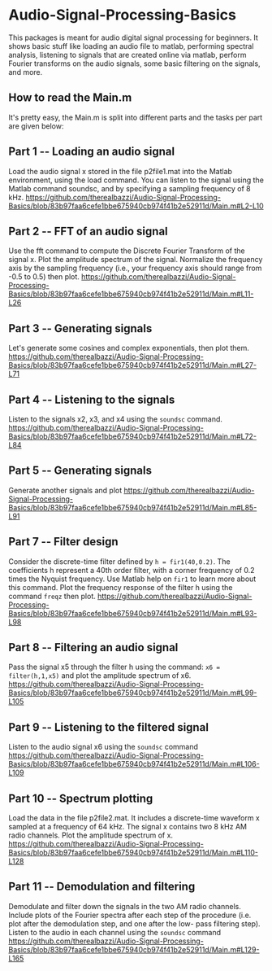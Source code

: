 # Audio-Signal-Processing-Basics
This packages is meant for audio digital signal processing for beginners. It shows basic stuff like loading an audio file to matlab, performing spectral analysis, listening to signals that are created online via matlab, perform Fourier transforms on the audio signals, some basic filtering on the signals, and more.

## How to read the Main.m
It's pretty easy, the Main.m is split into different parts and the tasks per part are given below:

## Part 1 -- Loading an audio signal
Load the audio signal x stored in the file p2file1.mat into the Matlab environment, using the load command. You can listen to the signal using the Matlab command soundsc, and by specifying a sampling frequency of 8 kHz.
https://github.com/therealbazzi/Audio-Signal-Processing-Basics/blob/83b97faa6cefe1bbe675940cb974f41b2e52911d/Main.m#L2-L10

## Part 2 -- FFT of an audio signal
Use the fft command to compute the Discrete Fourier Transform of the signal x. Plot the amplitude spectrum of the signal. Normalize the frequency axis by the sampling frequency (i.e., your frequency axis should range from -0.5 to 0.5) then plot.
https://github.com/therealbazzi/Audio-Signal-Processing-Basics/blob/83b97faa6cefe1bbe675940cb974f41b2e52911d/Main.m#L11-L26

## Part 3 -- Generating signals
Let's generate some cosines and complex exponentials, then plot them.
https://github.com/therealbazzi/Audio-Signal-Processing-Basics/blob/83b97faa6cefe1bbe675940cb974f41b2e52911d/Main.m#L27-L71

## Part 4 -- Listening to the signals
Listen to the signals x2, x3, and x4 using the `soundsc` command.
https://github.com/therealbazzi/Audio-Signal-Processing-Basics/blob/83b97faa6cefe1bbe675940cb974f41b2e52911d/Main.m#L72-L84

## Part 5 -- Generating signals
Generate another signals and plot 
https://github.com/therealbazzi/Audio-Signal-Processing-Basics/blob/83b97faa6cefe1bbe675940cb974f41b2e52911d/Main.m#L85-L91

## Part 7 -- Filter design
Consider the discrete-time filter defined by `h = fir1(40,0.2)`. The coefficients h represent a 40th order filter, with a corner frequency of 0.2 times the Nyquist frequency. Use Matlab help on `fir1` to learn more about this command. Plot the frequency response of the filter h using the command `freqz` then plot.
https://github.com/therealbazzi/Audio-Signal-Processing-Basics/blob/83b97faa6cefe1bbe675940cb974f41b2e52911d/Main.m#L93-L98

## Part 8 -- Filtering an audio signal
Pass the signal x5 through the filter h using the command: `x6 = filter(h,1,x5)` and plot the amplitude spectrum of x6.
https://github.com/therealbazzi/Audio-Signal-Processing-Basics/blob/83b97faa6cefe1bbe675940cb974f41b2e52911d/Main.m#L99-L105

## Part 9 -- Listening to the filtered signal
Listen to the audio signal x6 using the `soundsc` command
https://github.com/therealbazzi/Audio-Signal-Processing-Basics/blob/83b97faa6cefe1bbe675940cb974f41b2e52911d/Main.m#L106-L109

## Part 10 -- Spectrum plotting
Load the data in the file p2file2.mat. It includes a discrete-time waveform x sampled at a frequency of 64 kHz. The signal x contains two 8 kHz AM radio channels. Plot the amplitude spectrum of x.
https://github.com/therealbazzi/Audio-Signal-Processing-Basics/blob/83b97faa6cefe1bbe675940cb974f41b2e52911d/Main.m#L110-L128

## Part 11 -- Demodulation and filtering
Demodulate and filter down the signals in the two AM radio channels. Include plots of the Fourier spectra after each step of the procedure (i.e. plot after the demodulation step, and one after the low- pass filtering step). Listen to the audio in each channel using the `soundsc` command
https://github.com/therealbazzi/Audio-Signal-Processing-Basics/blob/83b97faa6cefe1bbe675940cb974f41b2e52911d/Main.m#L129-L165
